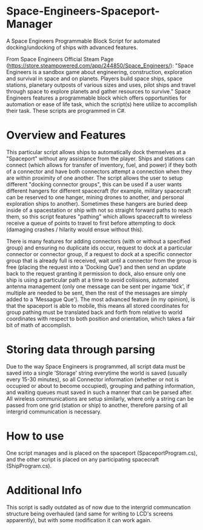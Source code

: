 # Space-Engineers-Spaceport-Manager
A Space Engineers Programmable Block Script for automated docking/undocking of ships with advanced features.

From Space Engineers Official Steam Page (https://store.steampowered.com/app/244850/Space_Engineers/): "Space Engineers is a sandbox game about engineering, construction, exploration and survival in space and on planets. Players build space ships, space stations, planetary outposts of various sizes and uses, pilot ships and travel through space to explore planets and gather resources to survive." Space Engineers features a programmable block which offers opportunities for automation or ease of life task, which the script(s) here utilize to accomplish their task. These scripts are programmed in C#.

# Overview and Features
This particular script allows ships to automatically dock themselves at a "Spaceport" without any assistance from the player. Ships and stations can connect (which allows for transfer of inventory, fuel, and power) if they both of a connector and have both connectors attempt a connection when they are within proximity of one another. The script allows the user to setup different "docking connector groups", this can be used if a user wants different hangers for different spacecraft (for example, military spacecraft can be reserved to one hanger, mining drones to another, and personal exploration ships to another). Sometimes these hangers are buried deep inside of a spacestation or ship with not so straight forward paths to reach them, so this script features "pathing" which allows spacecraft to wireless receive a queue of points to travel to first before attempting to dock (damaging crashes / hilarity would ensue without this).

There is many features for adding connectors (with or without a specified group) and ensuring no duplicate ids occur, request to dock at a particular connector or connector group, if a request to dock at a specific connector group that is already full is received, wait until a connector from the group is free (placing the request into a 'Docking Que') and then send an update back to the request granting it permission to dock, also ensure only one ship is using a particular path at a time to avoid collisions, automated antenna management (only one message can be sent per ingame 'tick', if multiple are needed to be sent, then the rest of the messages are simply added to a 'Messague Que'). The most advanced feature (in my opinion), is that the spaceport is able to mobile, this means all stored coordinates for group pathing must be translated back and forth from relative to world coordinates with respect to both position and orientation, which takes a fair bit of math of accomplish.

# Storing data through parsing
Due to the way Space Engineers is programmed, all script data must be saved into a single 'Storage' string everytime the world is saved (usually every 15-30 minutes), so all Connector information (whether or not is occupied or about to become occupied), grouping and pathing information, and waiting queues must saved in such a manner that can be parsed after. All wireless communications are setup similarly, where only a string can be passed from one grid (station or ship) to another, therefore parsing of all intergrid communication is necessary.

# How to use
One script manages and is placed on the spaceport (SpaceportProgram.cs), and the other script is placed on any participating spacecraft (ShipProgram.cs).


# Additional Info
This script is sadly outdated as of now due to the intergrid communcation structure being overhauled (and same for writing to LCD's screens apparently), but with some modification it can work again. 
